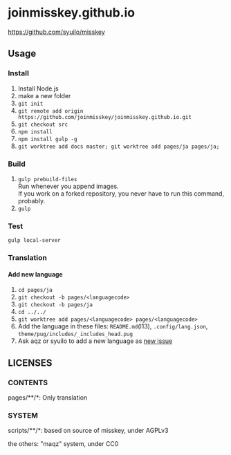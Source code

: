 # joinmisskey.github.io

https://github.com/syuilo/misskey

## Usage

### Install

1. Install Node.js
2. make a new folder
3. `git init`
4. `git remote add origin https://github.com/joinmisskey/joinmisskey.github.io.git`
5. `git checkout src`
6. `npm install`
7. `npm install gulp -g`
8. `git worktree add docs master; git worktree add pages/ja pages/ja;`

### Build

1. `gulp prebuild-files`  
   Run whenever you append images.  
   If you work on a forked repository, you never have to run this command, probably.
2. `gulp`

### Test

`gulp local-server`

### Translation

#### Add new language

1. `cd pages/ja`
2. `git checkout -b pages/<languagecode>`
3. `git checkout -b pages/ja`
4. `cd ../../`
5. `git worktree add pages/<languagecode> pages/<languagecode>`
6. Add the language in these files: `README.md`(l13), `.config/lang.json`, `theme/pug/includes/_includes_head.pug`
7. Ask aqz or syuilo to add a new language as [new issue](https://github.com/joinmisskey/joinmisskey.github.io/issues/new)

## LICENSES

### CONTENTS

pages/**/*: Only translation

### SYSTEM

scripts/**/*: based on source of misskey, under AGPLv3

the others: "maqz" system, under CC0